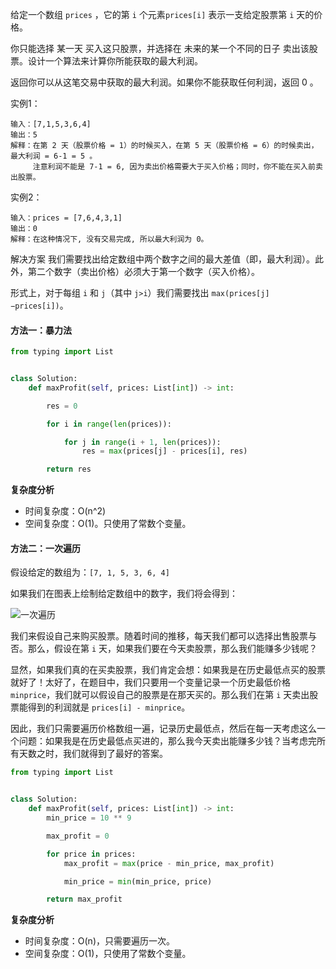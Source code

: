 给定一个数组 `prices` ，它的第 `i` 个元素`prices[i]` 表示一支给定股票第 `i` 天的价格。

你只能选择 某一天 买入这只股票，并选择在 未来的某一个不同的日子 卖出该股票。设计一个算法来计算你所能获取的最大利润。

返回你可以从这笔交易中获取的最大利润。如果你不能获取任何利润，返回 0 。


实例1：

``` 
输入：[7,1,5,3,6,4]
输出：5
解释：在第 2 天（股票价格 = 1）的时候买入，在第 5 天（股票价格 = 6）的时候卖出，最大利润 = 6-1 = 5 。
     注意利润不能是 7-1 = 6, 因为卖出价格需要大于买入价格；同时，你不能在买入前卖出股票。
```


实例2：
``` 
输入：prices = [7,6,4,3,1]
输出：0
解释：在这种情况下, 没有交易完成, 所以最大利润为 0。
```

解决方案
我们需要找出给定数组中两个数字之间的最大差值（即，最大利润）。此外，第二个数字（卖出价格）必须大于第一个数字（买入价格）。

形式上，对于每组 `i` 和 `j`（其中 `j>i`）我们需要找出 `max(prices[j]−prices[i])`。

#### 方法一：暴力法

```python
from typing import List


class Solution:
    def maxProfit(self, prices: List[int]) -> int:

        res = 0

        for i in range(len(prices)):

            for j in range(i + 1, len(prices)):
                res = max(prices[j] - prices[i], res)

        return res

```

**复杂度分析**

* 时间复杂度：O(n^2)
* 空间复杂度：O(1)。只使用了常数个变量。


#### 方法二：一次遍历

假设给定的数组为：`[7, 1, 5, 3, 6, 4]`

如果我们在图表上绘制给定数组中的数字，我们将会得到：

![一次遍历](https://pic.leetcode-cn.com/cc4ef55d97cfef6f9215285c7573027c4b265c31101dd54e8555a7021c95c927-file_1555699418271)

我们来假设自己来购买股票。随着时间的推移，每天我们都可以选择出售股票与否。那么，假设在第 `i` 天，如果我们要在今天卖股票，那么我们能赚多少钱呢？

显然，如果我们真的在买卖股票，我们肯定会想：如果我是在历史最低点买的股票就好了！太好了，在题目中，我们只要用一个变量记录一个历史最低价格 `minprice`，我们就可以假设自己的股票是在那天买的。那么我们在第 `i` 天卖出股票能得到的利润就是 `prices[i] - minprice`。

因此，我们只需要遍历价格数组一遍，记录历史最低点，然后在每一天考虑这么一个问题：如果我是在历史最低点买进的，那么我今天卖出能赚多少钱？当考虑完所有天数之时，我们就得到了最好的答案。

```python
from typing import List


class Solution:
    def maxProfit(self, prices: List[int]) -> int:
        min_price = 10 ** 9

        max_profit = 0

        for price in prices:
            max_profit = max(price - min_price, max_profit)

            min_price = min(min_price, price)

        return max_profit
```

**复杂度分析**

* 时间复杂度：O(n)，只需要遍历一次。
* 空间复杂度：O(1)，只使用了常数个变量。





